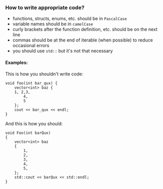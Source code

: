 ### How to write appropriate code?
 - functions, structs, enums, etc. should be in `PascalCase`
 - variable names should be in `camelCase`
 - curly brackets after the function definition, etc. should be on the next line
 - commas should be at the end of iterable (when possible) to reduce occasional errors
 - you should use `std::` but it's not that necessary
    
#### Examples:
This is how you shouldn't write code:
```
void foo(int bar_qux) {
    vector<int> baz {
    1, 2,3,
        4,
        5
    };
    cout << bar_qux << endl;
}
```


And this is how you should:
```
void Foo(int barQux)
{
    vector<int> baz 
    {
        1,
        2,
        3,
        4,
        5,
    };
    std::cout << barQux << std::endl;
}
```

